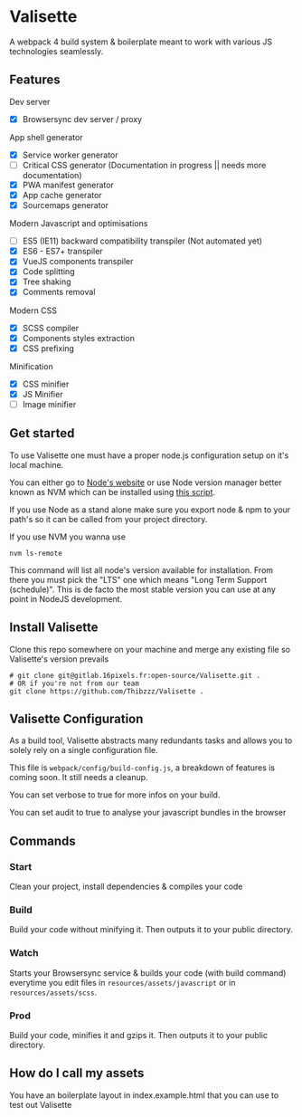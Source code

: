 # Valisette

A webpack 4 build system & boilerplate meant to work with various JS technologies seamlessly.


## Features

Dev server
- [X] Browsersync dev server / proxy

App shell generator
- [X] Service worker generator
- [ ] Critical CSS generator (Documentation in progress || needs more documentation)
- [X] PWA manifest generator
- [X] App cache generator
- [X] Sourcemaps generator

Modern Javascript and optimisations
- [ ] ES5 (IE11) backward compatibility transpiler (Not automated yet)
- [X] ES6 - ES7+ transpiler
- [X] VueJS components transpiler
- [X] Code splitting
- [X] Tree shaking
- [X] Comments removal

Modern CSS
- [X] SCSS compiler
- [X] Components styles extraction
- [X] CSS prefixing

Minification
- [X] CSS minifier
- [X] JS Minifier
- [ ] Image minifier

## Get started

To use Valisette one must have a proper node.js configuration setup on it's local machine.

You can either go to [Node's website](https://nodejs.org/en/) or use Node version manager better known as NVM which can be installed using [this script](https://github.com/creationix/nvm#install-script).

If you use Node as a stand alone make sure you export node & npm to your path's so it can be called from your project directory.

If you use NVM you wanna use 

```
nvm ls-remote
```

This command will list all node's version available for installation. From there you must pick the "LTS" one which means "Long Term Support (schedule)". This is de facto the most stable version you can use at any point in NodeJS development.

## Install Valisette

Clone this repo somewhere on your machine and merge any existing file so Valisette's version prevails

```
# git clone git@gitlab.16pixels.fr:open-source/Valisette.git .
# OR if you're not from our team
git clone https://github.com/Thibzzz/Valisette .
```

## Valisette Configuration

As a build tool, Valisette abstracts many redundants tasks and allows you to solely rely on a single configuration file.

This file is ```webpack/config/build-config.js```, a breakdown of features is coming soon. It still needs a cleanup.

You can set verbose to true for more infos on your build.

You can set audit to true to analyse your javascript bundles in the browser

## Commands 

### Start

Clean your project, install dependencies & compiles your code

### Build

Build your code without minifying it. Then outputs it to your public directory.

### Watch

Starts your Browsersync service & builds your code (with build command) everytime you edit files in ```resources/assets/javascript``` or in ```resources/assets/scss```.

### Prod

Build your code, minifies it and gzips it. Then outputs it to your public directory.

## How do I call my assets 

You have an boilerplate layout in index.example.html that you can use to test out Valisette
